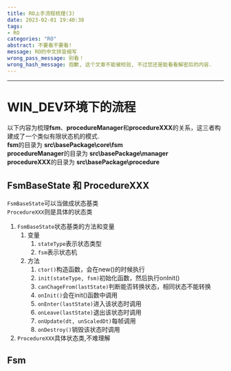 ```yaml
---
title: RO上手流程梳理(3)
date: 2023-02-01 19:40:38
tags:
- RO
categories: "RO"
abstract: 不要看不要看!
message: RO的中文拼音缩写
wrong_pass_message: 别看！
wrong_hash_message: 抱歉, 这个文章不能被校验, 不过您还是能看看解密后的内容.
---
```


---

# WIN_DEV环境下的流程 #
以下内容为梳理**fsm**、**procedureManager**和**procedureXXX**的关系，这三者构建成了一个类似有限状态机的模式.   
**fsm**的目录为 **src\basePackage\core\fsm**   
**procedureManager**的目录为 **src\basePackage\manager**   
**procedureXXX**的目录为 **src\basePackage\procedure**

## FsmBaseState 和 ProcedureXXX ##
``FsmBaseState``可以当做成状态基类   
``ProcedureXXX``则是具体的状态类   
1. ``FsmBaseState``状态基类的方法和变量
   1. 变量
      1. ``stateType``表示状态类型
      2. ``fsm``表示状态机
   2. 方法
      1. ``ctor()``构造函数，会在new()的时候执行
      2. ``init(stateType, fsm)``初始化函数，然后执行onInit()
      3. ``canChageFrom(lastState)``判断能否转换状态，相同状态不能转换
      4. ``onInit()``会在init()函数中调用
      5. ``onEnter(lastState)``进入该状态时调用
      6. ``onLeave(lastState)``退出该状态时调用
      7. ``onUpdate(dt, unScaledDt)``每帧调用
      8. ``onDestroy()``销毁该状态时调用
2. ``ProcedureXXX``具体状态类,不难理解

## Fsm ##


